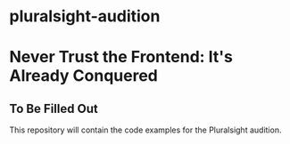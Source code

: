 # pluralsight-audition

# Never Trust the Frontend: It's Already Conquered

## To Be Filled Out
This repository will contain the code examples for the Pluralsight audition.
